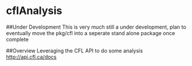 # cflAnalysis

##Under Development
This is very much still a under development, plan to eventually move the pkg/cfl into a seperate stand alone package once complete


##Overview
Leveraging the CFL API to do some analysis http://api.cfl.ca/docs 
